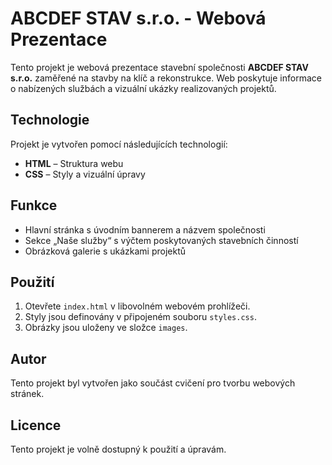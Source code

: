 # ABCDEF STAV s.r.o. - Webová Prezentace

Tento projekt je webová prezentace stavební společnosti **ABCDEF STAV s.r.o.** zaměřené na stavby na klíč a rekonstrukce. Web poskytuje informace o nabízených službách a vizuální ukázky realizovaných projektů.

## Technologie
Projekt je vytvořen pomocí následujících technologií:
- **HTML** – Struktura webu
- **CSS** – Styly a vizuální úpravy

## Funkce
- Hlavní stránka s úvodním bannerem a názvem společnosti
- Sekce „Naše služby“ s výčtem poskytovaných stavebních činností
- Obrázková galerie s ukázkami projektů

## Použití
1. Otevřete `index.html` v libovolném webovém prohlížeči.
2. Styly jsou definovány v připojeném souboru `styles.css`.
3. Obrázky jsou uloženy ve složce `images`.

## Autor
Tento projekt byl vytvořen jako součást cvičení pro tvorbu webových stránek.

## Licence
Tento projekt je volně dostupný k použití a úpravám.

